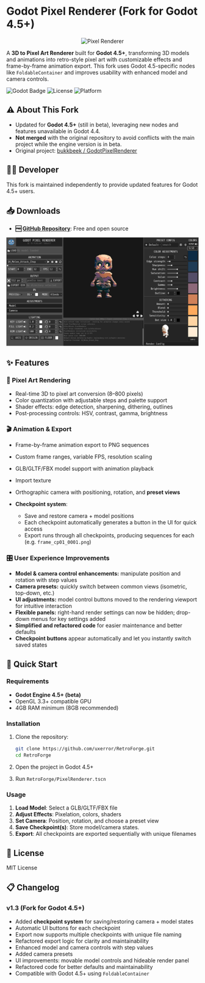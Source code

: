 # Godot Pixel Renderer (Fork for Godot 4.5+)

<div align="center">
  <img src="Sample/PixelRendererGif.gif" alt="Pixel Renderer" width="256" height="256">
</div>

A **3D to Pixel Art Renderer** built for **Godot 4.5+**, transforming 3D models and animations into retro-style pixel art with customizable effects and frame-by-frame animation export. This fork uses Godot 4.5-specific nodes like `FoldableContainer` and improves usability with enhanced model and camera controls.

![Godot Badge](https://img.shields.io/badge/Godot-4.5+-blue.svg)
![License](https://img.shields.io/badge/License-MIT-green.svg)
![Platform](https://img.shields.io/badge/Platform-Windows%20%7C%20Linux%20%7C%20macOS-lightgrey)

## ⚠️ About This Fork

* Updated for **Godot 4.5+** (still in beta), leveraging new nodes and features unavailable in Godot 4.4.
* **Not merged** with the original repository to avoid conflicts with the main project while the engine version is in beta.
* Original project: [bukkbeek / GodotPixelRenderer](https://github.com/bukkbeek/GodotPixelRenderer)

## 👨‍💻 Developer

This fork is maintained independently to provide updated features for Godot 4.5+ users.

## 📥 Downloads

* **🆓 [GitHub Repository](https://github.com/uxerror/RetroForge)**: Free and open source

<div align="center">
  <img src="PixelRenderer_screenshot.png" alt="Pixel Renderer Interface Screenshot" width="800">
</div>

## ✨ Features

### 🎨 Pixel Art Rendering

* Real-time 3D to pixel art conversion (8–800 pixels)
* Color quantization with adjustable steps and palette support
* Shader effects: edge detection, sharpening, dithering, outlines
* Post-processing controls: HSV, contrast, gamma, brightness

### 🎬 Animation & Export

* Frame-by-frame animation export to PNG sequences
* Custom frame ranges, variable FPS, resolution scaling
* GLB/GLTF/FBX model support with animation playback
* Import texture
* Orthographic camera with positioning, rotation, and **preset views**
* **Checkpoint system**:

  * Save and restore camera + model positions
  * Each checkpoint automatically generates a button in the UI for quick access
  * Export runs through all checkpoints, producing sequences for each (e.g. `frame_cp01_0001.png`)

### 🎛️ User Experience Improvements

* **Model & camera control enhancements:** manipulate position and rotation with step values
* **Camera presets:** quickly switch between common views (isometric, top-down, etc.)
* **UI adjustments:** model control buttons moved to the rendering viewport for intuitive interaction
* **Flexible panels:** right-hand render settings can now be hidden; drop-down menus for key settings added
* **Simplified and refactored code** for easier maintenance and better defaults
* **Checkpoint buttons** appear automatically and let you instantly switch saved states

## 🚀 Quick Start

### Requirements

* **Godot Engine 4.5+ (beta)**
* OpenGL 3.3+ compatible GPU
* 4GB RAM minimum (8GB recommended)

### Installation

1. Clone the repository:

   ```bash
   git clone https://github.com/uxerror/RetroForge.git
   cd RetroForge
   ```
2. Open the project in Godot 4.5+
3. Run `RetroForge/PixelRenderer.tscn`

### Usage

1. **Load Model**: Select a GLB/GLTF/FBX file
2. **Adjust Effects**: Pixelation, colors, shaders
3. **Set Camera**: Position, rotation, and choose a preset view
4. **Save Checkpoint(s)**: Store model/camera states.
5. **Export**: All checkpoints are exported sequentially with unique filenames

## 📄 License

MIT License

## 📋 Changelog

### v1.3 (Fork for Godot 4.5+)

* Added **checkpoint system** for saving/restoring camera + model states
* Automatic UI buttons for each checkpoint
* Export now supports multiple checkpoints with unique file naming
* Refactored export logic for clarity and maintainability
* Enhanced model and camera controls with step values
* Added camera presets
* UI improvements: movable model controls and hideable render panel
* Refactored code for better defaults and maintainability
* Compatible with Godot 4.5+ using `FoldableContainer`
